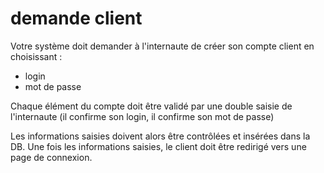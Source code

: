 # demande client

Votre système doit demander à l'internaute de créer son compte client en choisissant :

- login
- mot de passe

Chaque élément du compte doit être validé par une double saisie de l'internaute (il confirme son login, il confirme son mot de passe)

Les informations saisies doivent alors être contrôlées et insérées dans la DB. Une fois les informations saisies, le client doit être redirigé vers une page de connexion.